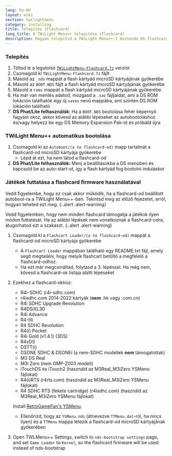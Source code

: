 ```yaml
---
lang: hu-HU
layout: wiki
section: twilightmenu
category: installing
title: Telepítés (Flashcard)
long_title: A TWiLight Menu++ telepítése (Flashcard)
description: Hogyan telepítsd a TWiLight Menu++-t Nintendo DS flashcard-ra
---
```


### Telepítés
1. Töltsd le a legutolsó [`TWiLightMenu-Flashcard.7z`](https://github.com/DS-Homebrew/TWiLightMenu/releases/latest/download/TWiLightMenu-Flashcard.7z) verziót
1. Csomagold ki `TWiLightMenu-Flashcard.7z` fájlt
1. Másold az `_nds` mappát a flash kártyád microSD kártyájának gyökerébe
1. Másold az `BOOT.NDS` fájlt a flash kártyád microSD kártyájának gyökerébe
1. Másold a `roms` mappát a flash kártyád microSD kártyájának gyökerébe
1. Ha már van mentés adatod, mozgasd a `.sav` fájljaidat, ami a DS ROM lokáción találhatók egy új `saves` nevű mappába, ami szintén DS ROM lokáción található
1. **DS Phat/Lite felhasználók:** Ha a `BOOT.NDS` bootolása fehér képernyő fagyást okoz, akkor kövesd az alábbi lépéseket az autobootoláshoz és/vagy helyezz be egy DS Memory Expansion Pak-ot és próbáld újra

### TWiLight Menu++ automatikus bootolása
1. Csomagold ki az `Autoboot/(a te flashcard-od)` mapp tartalmát a flashcard-od microSD kártyája gyökerébe
   - Lépd át ezt, ha nem látod a flashcard-od
1. **DS Phat/Lite felhasználók:** Menj a beállításokba a DS menüben és kapcsold be az auto-start-ot, így a flash kártyád fog bootolni induláskor

### Játékok futtatása a flashcard firmware használatával

Vedd figyelembe, hogy ez csak akkor működik, ha a flashcard-od beállított autoboot-ra a TWiLight Menu++-ban. Tekintsd meg az előző fejezetet, arról, hogyan teheted ezt meg.
{:.alert .alert-warning}

Vedd figyelemben, hogy nem minden flashcard támogatja a játékok ilyen módon futtatását. Ha az alábbi lépések nem vonatkoznak a flashcard-odra, átugorhatod ezt a szakaszt.
{:.alert .alert-warning}

1. Csomagold ki a `Flashcart Loader/(a te flashcard-od)` mappát a flashcard-od microSD kártyája gyökerébe
   - A `Flashcart Loader` mappában található egy README.txt fájl, amely segít megtalálni, hogy melyik flashcart betöltő a megfelelő a flashcard-odhoz.
   - Ha ezt már megcsináltad, folytasd a 3. lépéssel. Ha még nem, kövesd a flashcard-ok listája alatti lépéseket

1. Ezekhez a flashcard-okhoz:
   - R4i-SDHC (r4i-sdhc.com)
   - r4isdhc.com 2014-2022 kártyák (**nem** .hk vagy .com.cn)
   - R4i SDHC Upgrade Revolution
   - R4DSiXL3D
   - R4i Advance
   - R4-IIIi
   - R4 SDHC Revolution
   - R4(i) Pocket
   - R4i Gold (v1.4.1) (3DS)
   - R4xDS
   - DSTT(i)
   - DSONE SDHC & DSONEi (a nem-SDHC modellek ***nem*** támogatottak)
   - M3 DS Real
   - M3i Zero (nem GMP-Z003 modell)
   - iTouchDS és iTouch2 (használd az M3Real_M3iZero YSMenu fájlokat)
   - R4(i)RTS (r4rts.com) (használd az M3Real_M3iZero YSMenu fájlokat)
   - R4 SDHC RTS (fekete cartridge) (r4isdhc.com) (használd az M3Real_M3iZero YSMenu fájlokat)

   Install [RetroGameFan's YSMenu](https://gbatemp.net/download/35737/).
      - Ellenőrizd, hogy az `YSMenu.nds` (átnevezve `TTMenu.dat`-ról, ha nincs ilyen) és a `TTMenu` mappa létezik a flashcard-od microSD kártyájának gyökerében
1. Open TWLMenu++ Settings, switch to `nds-bootstrap settings` page, and set `Game Loader` to `Kernel`, so the flashcard firmware will be used instead of nds-bootstrap
